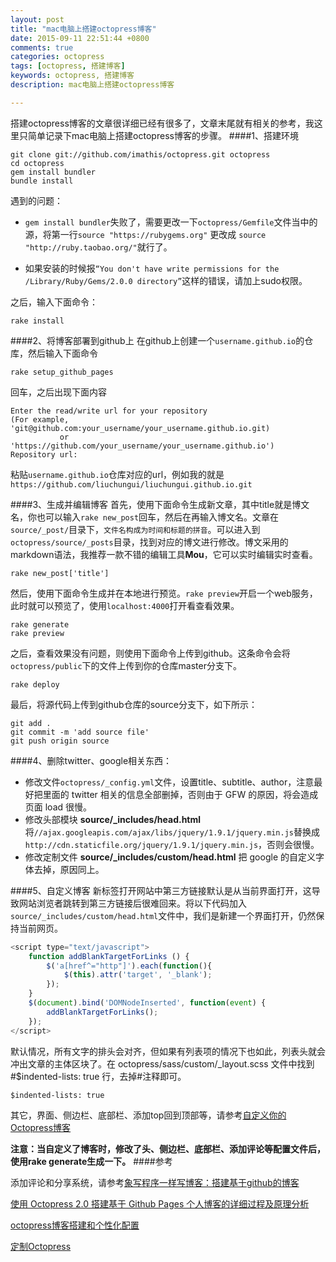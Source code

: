 ```yaml
---
layout: post
title: "mac电脑上搭建octopress博客"
date: 2015-09-11 22:51:44 +0800
comments: true
categories: octopress
tags: [octopress, 搭建博客]
keywords: octopress, 搭建博客
description: mac电脑上搭建octopress博客

---
```


搭建octopress博客的文章很详细已经有很多了，文章末尾就有相关的参考，我这里只简单记录下mac电脑上搭建octopress博客的步骤。
####1、搭建环境
```
git clone git://github.com/imathis/octopress.git octopress
cd octopress
gem install bundler
bundle install
```
<!-- more -->
遇到的问题：

* `gem install bundler`失败了，需要更改一下`octopress/Gemfile`文件当中的源，将第一行`source "https://rubygems.org"` 更改成 `source "http://ruby.taobao.org/"`就行了。

* 如果安装的时候报`“You don't have write permissions for the /Library/Ruby/Gems/2.0.0 directory”`这样的错误，请加上sudo权限。

之后，输入下面命令：

```
rake install
```

####2、将博客部署到github上
在github上创建一个`username.github.io`的仓库，然后输入下面命令
```
rake setup_github_pages
```
回车，之后出现下面内容

```
Enter the read/write url for your repository
(For example, 'git@github.com:your_username/your_username.github.io.git)
           or 'https://github.com/your_username/your_username.github.io')
Repository url:
```

粘贴`username.github.io`仓库对应的url，例如我的就是`https://github.com/liuchungui/liuchungui.github.io.git`

####3、生成并编辑博客
首先，使用下面命令生成新文章，其中title就是博文名，你也可以输入`rake new_post`回车，然后在再输入博文名。文章在`source/_post/`目录下，`文件名构成为时间和标题的拼音`。可以进入到`octopress/source/_posts`目录，找到对应的博文进行修改。博文采用的markdown语法，我推荐一款不错的编辑工具**Mou**，它可以实时编辑实时查看。

```
rake new_post['title']
```

然后，使用下面命令生成并在本地进行预览。`rake preview`开启一个web服务，此时就可以预览了，使用```localhost:4000```打开看查看效果。

```
rake generate
rake preview
```

之后，查看效果没有问题，则使用下面命令上传到github。这条命令会将`octopress/public`下的文件上传到你的仓库master分支下。

```
rake deploy
```

最后，将源代码上传到github仓库的source分支下，如下所示：

```
git add .
git commit -m 'add source file'
git push origin source
```


####4、删除twitter、google相关东西：

* 修改文件`octopress/_config.yml`文件，设置title、subtitle、author，注意最好把里面的 twitter 相关的信息全部删掉，否则由于 GFW 的原因，将会造成页面 load 很慢。
* 修改头部模块 **source/_includes/head.html** 将`//ajax.googleapis.com/ajax/libs/jquery/1.9.1/jquery.min.js`替换成`http://cdn.staticfile.org/jquery/1.9.1/jquery.min.js`，否则会很慢。
* 修改定制文件 **source/_includes/custom/head.html** 把 google 的自定义字体去掉，原因同上。

####5、自定义博客
新标签打开网站中第三方链接默认是从当前界面打开，这导致网站浏览者跳转到第三方链接后很难回来。将以下代码加入 `source/_includes/custom/head.html`文件中，我们是新建一个界面打开，仍然保持当前网页。

```javascript
<script type="text/javascript">
	function addBlankTargetForLinks () {
		$('a[href^="http"]').each(function(){
			$(this).attr('target', '_blank');
		});
	}
	$(document).bind('DOMNodeInserted', function(event) {
		addBlankTargetForLinks();
	});
</script>

```

默认情况，所有文字的排头会对齐，但如果有列表项的情况下也如此，列表头就会冲出文章的主体区块了。在 octopress/sass/custom/_layout.scss 文件中找到#$indented-lists: true 行，去掉#注释即可。

```
$indented-lists: true
```

其它，界面、侧边栏、底部栏、添加top回到顶部等，请参考[自定义你的Octopress博客](http://foggry.com/blog/2014/04/28/custom-your-octopress-blog/)

**注意：当自定义了博客时，修改了头、侧边栏、底部栏、添加评论等配置文件后，使用rake generate生成一下。**
####参考

添加评论和分享系统，请参考[象写程序一样写博客：搭建基于github的博客](http://blog.devtang.com/blog/2012/02/10/setup-blog-based-on-github/)

[使用 Octopress 2.0 搭建基于 Github Pages 个人博客的详细过程及原理分析](http://matrixzk.github.io/blog/20141020/octopress-setup-and-analysis/#section)

[octopress博客搭建和个性化配置](http://www.jianshu.com/p/0ac2ac1a8e45)

[定制Octopress](http://biaobiaoqi.github.io/blog/2013/07/10/decorate-octopress/)
